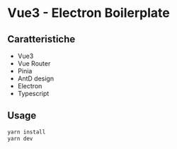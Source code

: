 # Vue3 - Electron Boilerplate

## Caratteristiche

- Vue3
- Vue Router
- Pinia
- AntD design
- Electron
- Typescript

## Usage

```sh
yarn install
yarn dev
```



